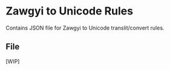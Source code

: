 # Zawgyi to Unicode Rules

Contains JSON file for Zawgyi to Unicode translit/convert rules.

## File

[WIP]